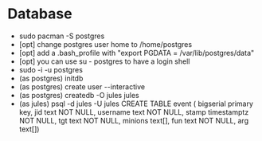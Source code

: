 Database
========

* sudo pacman -S postgres
* [opt] change postgres user home to /home/postgres
* [opt] add a .bash_profile with "export PGDATA = /var/lib/postgres/data"
* [opt] you can use su - postgres to have a login shell
* sudo -i -u postgres
* (as postgres) initdb
* (as postgres) create user --interactive
* (as postgres) createdb -O jules jules
* (as jules) psql -d jules -U jules
	CREATE TABLE event (
		bigserial primary key,
        jid  text NOT NULL,
        username text NOT NULL,
        stamp timestamptz NOT NULL,
        tgt   text NOT NULL,
     	minions text[],
     	fun     text NOT NULL,
    	arg     text[])
